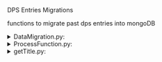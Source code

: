 ﻿DPS Entries Migrations

functions to migrate past dps entries into mongoDB

<details>
  <summary> DataMigration.py: </summary>

  ## getAbyssDataframe, getPrimoGeoDataframe, getOverworldDataFrame
  * Takes in csv file to dataFrame as parameter
  * Returns cleaned dataframe with columns corresponding to the dps Schema in mongoDB

  ## split_dataframe
  * Splits data_frame into chunks of 250 rows, to speedup migration
  * Returns list of dataframes of size 250 

  ## submit_request
  * Sends dataframe info to the data base using post request

  ## migrateAbyssData, migratePrimoGeovishapData, migrateOverworldData
  * Migrates data of different categories using split_dataframe and submit_request
</details>
<details>
  <summary> ProcessFunction.py: </summary>
   
  ## processFunctions:
  * Validates all entry properties of a submission to ensure no faulty submissions
</details>
<details>
  <summary> getTitle.py: </summary>
  
  ## Using urllib.request:
  * Scrapes youtube title from videolink to figure out who the main damage dealing character is in the submission
</details>
